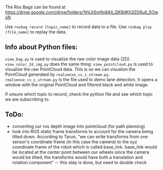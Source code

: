 The Ros Bags can be found at https://drive.google.com/drive/folders/1hVJtSm9x8AIl_QXRdKh3ZG6uII_5OwxN

Use `rosbag record [topic_name]` to record data to a file.
Use `rosbag play [file_name]` to replay the data.

## Info about Python files:

`view_bag.py` is used to visualize the raw color image data (2D).
`view_color_2d_img.py` does the same thing.
`view_pointcloud.py` is used to visualize the raw PointCloud data. This is so we can visualize the PointCloud generated by `realsense_cv_z_stream.py`.
`realsense_cv_z_stream.py` is the file used to demo lane detection. It opens a window with the original PointCloud and filtered black and white image.

If unsure which topic to record, check the python file and see which topic we are subscribing to.

## ToDo:

- converting our ros depth image into pointcloud (for path planning)
- look into ROS static frame transforms to account for the camera being tilted down. According to Tarun, "we can write transforms from one sensor's coordinate frame (in this case the camera) to the xyz coordinate frame of the robot which is called base_link. base_link would be located at the center point between our wheels since the camera would be tilted, the transforms would have both a translation and rotation component" -- this step is done, but need to double check